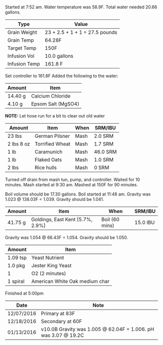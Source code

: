 Started at 7:52 am. Water temperature was 58.9F. Total water needed 20.66 gallons.

Type | Value
--- | ---
Grain Weight | 23 + 2.5 + 1 + 1 = 27.5 pounds
Grain Temp | 64.28F
Target Temp | 150F
Infusion Vol | 10.0 gallons
Infusion Temp | 161.8 F

Set controller to 161.8F
Added the following to the water:

Amount | Item
--- | ---
14.40 g | Calcium Chloride
4.10 g | Epsom Salt (MgSO4)

**NOTE:** Let hose run for a bit to clear out old water

Amount | Item | When | SRM/IBU
--- | --- | --- | ---
23 lbs | German Pilsner | Mash | 2.0 SRM
2 lbs 8 oz | Torrified Wheat | Mash | 1.7 SRM
1 lb | Caramunich | Mash | 46.0 SRM
1 lb | Flaked Oats | Mash | 1.0 SRM
2 lbs | Rice hulls | Mash | 0 SRM

Turned off drain from mash tun, pump, and controller. Waited for 10 minutes.
Mash started at 9:30 am.  Mashed at 150F for 90 minutes.

Boil volume should be 17.30 gallons. Boil started at 11:48 am.
Gravity was 1.023 @ 138.03F = 1.039.  Gravity should be 1.041.

Amount | Item | When | SRM/IBU
--- | --- | --- | ---
41.75 g | Goldings, East Kent [5.7%, 2.9%] | Boil (60 mins) | 15.0 IBU

Gravity was 1.054 @ 66.43F = 1.054. Gravity should be 1.050.

Amount | Item
--- | ---
1.09 tsp | Yeast Nutrient
1.0 pkg | Jester King Yeast
1 | O2 (2 minutes)
1 spiral | American White Oak medium char

Finished at 5:00pm

Date | Note
--- | ---
12/07/2016 | Primary at 83F
12/18/2016 | Secondary at 60F
01/13/2016 | v10.0B Gravity was 1.005 @ 62.04F = 1.006. pH was 3.07 @ 19.2C
